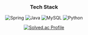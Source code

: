 <h3 align="center">Tech Stack</h3>

<div align="center">
  
![Spring](https://img.shields.io/badge/-Spring-6DB33F?style=for-the-badge&logo=Spring&logoColor=fff)
![Java](https://img.shields.io/badge/JAVA-007396?style=for-the-badge&logo=java&logoColor=fff)
![MySQL](https://img.shields.io/badge/MySQL-4479A1?style=for-the-badge&logo=MySQL&logoColor=white)
![Python](https://img.shields.io/badge/python-3776AB?style=for-the-badge&logo=python&logoColor=white)
</div>

<div align="center">
  
[![Solved.ac Profile](http://mazassumnida.wtf/api/v2/generate_badge?boj=ghzm777)](https://solved.ac/ghzm777)
</div>
